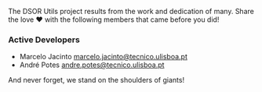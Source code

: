 The DSOR Utils project results from the work and dedication of many. Share the love ❤️ with the following members that came before you did!

### Active Developers
- Marcelo Jacinto <marcelo.jacinto@tecnico.ulisboa.pt>
- André Potes <andre.potes@tecnico.ulisboa.pt>

And never forget, we stand on the shoulders of giants!